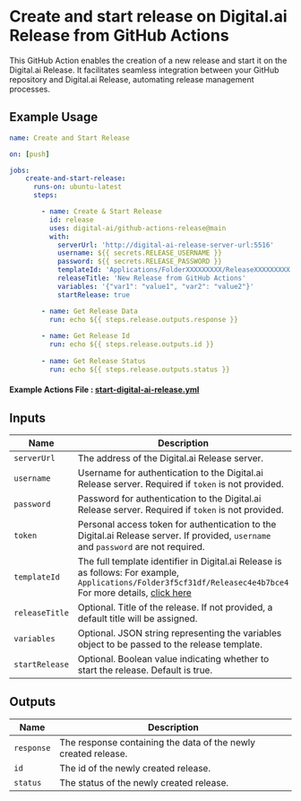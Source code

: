 # Create and start release on Digital.ai Release from GitHub Actions

This GitHub Action enables the creation of a new release and start it on the Digital.ai Release. It facilitates seamless integration between your GitHub repository and Digital.ai Release, automating release management processes.

## Example Usage

```yaml
name: Create and Start Release

on: [push]

jobs:
    create-and-start-release:
      runs-on: ubuntu-latest
      steps:

        - name: Create & Start Release
          id: release
          uses: digital-ai/github-actions-release@main
          with:
            serverUrl: 'http://digital-ai-release-server-url:5516'
            username: ${{ secrets.RELEASE_USERNAME }}
            password: ${{ secrets.RELEASE_PASSWORD }}
            templateId: 'Applications/FolderXXXXXXXXX/ReleaseXXXXXXXXX'
            releaseTitle: 'New Release from GitHub Actions'
            variables: '{"var1": "value1", "var2": "value2"}'
            startRelease: true

        - name: Get Release Data
          run: echo ${{ steps.release.outputs.response }}
        
        - name: Get Release Id
          run: echo ${{ steps.release.outputs.id }}
        
        - name: Get Release Status
          run: echo ${{ steps.release.outputs.status }}
 ```
#### Example Actions File : [start-digital-ai-release.yml](examples/start-digital-ai-release.yml)

## Inputs

| Name         | Description                                                                                                                                                                                                                              | Required | Default                          |
|--------------|------------------------------------------------------------------------------------------------------------------------------------------------------------------------------------------------------------------------------------------|----------|----------------------------------|
| `serverUrl`  | The address of the Digital.ai Release server.                                                                                                                                                                                            | Yes      | -                                |
| `username`   | Username for authentication to the Digital.ai Release server. Required if `token` is not provided.                                                                                                                                       | Yes*     | -                                |
| `password`   | Password for authentication to the Digital.ai Release server. Required if `token` is not provided.                                                                                                                                       | Yes*     | -                                |
| `token`      | Personal access token for authentication to the Digital.ai Release server. If provided, `username` and `password` are not required.                                                                                                      | Yes*     | -                                |
| `templateId` | The full template identifier in Digital.ai Release is as follows: For example, `Applications/Folder3f5cf31df/Releasec4e4b7bce4` <br/>For more details, [click here](https://apidocs.digital.ai/xl-release/22.3.x/rest-docs/#identifiers) | Yes      | -                                |
| `releaseTitle`| Optional. Title of the release. If not provided, a default title will be assigned.                                                                                                                                                       | No       | GITHUB_TAG /<br/>GITHUB_HEAD_REF |
| `variables`  | Optional. JSON string representing the variables object to be passed to the release template.                                                                                                                                            | No       | -                                |
| `startRelease` | Optional. Boolean value indicating whether to start the release. Default is true.                                                                                                                                                        | No       | true                             |

## Outputs

| Name        | Description                                                    |
|-------------|----------------------------------------------------------------|
| `response`  | The response containing the data of the newly created release. |
| `id`        | The id of the newly created release.                           |
| `status`    | The status of the newly created release.                        |